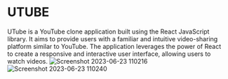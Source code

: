 # UTUBE
UTube is a YouTube clone application built using the React JavaScript library. It aims to provide users with a familiar and intuitive video-sharing platform similar to YouTube. The application leverages the power of React to create a responsive and interactive user interface, allowing users to watch videos. 
![Screenshot 2023-06-23 110216](https://github.com/prashantkr29/UTUBE/assets/94616578/0d44fc4b-aa7c-4c2a-bbc3-8a0f08de1c66)
![Screenshot 2023-06-23 110240](https://github.com/prashantkr29/UTUBE/assets/94616578/a48567f5-c3b2-4eac-b399-9e1ff0f8e12d)



